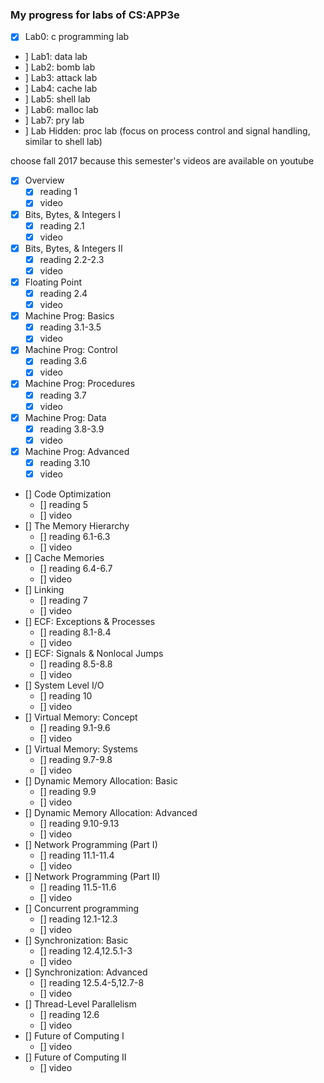 ### My progress for labs of CS:APP3e

- [x] Lab0: c programming lab
- ] Lab1: data lab
- ] Lab2: bomb lab
- ] Lab3: attack lab
- ] Lab4: cache lab
- ] Lab5: shell lab
- ] Lab6: malloc lab
- ] Lab7: pry lab
- ] Lab Hidden: proc lab (focus on process control and signal handling, similar to shell lab)


choose fall 2017 because this semester's videos are available on youtube

- [x] Overview
  - [x] reading 1
  - [x] video
- [x] Bits, Bytes, & Integers I
  - [x] reading 2.1
  - [x] video
- [x] Bits, Bytes, & Integers II
  - [x] reading 2.2-2.3
  - [x] video
- [x] Floating Point
  - [x] reading 2.4
  - [x] video
- [x] Machine Prog: Basics
  - [x] reading 3.1-3.5
  - [x] video
- [x] Machine Prog: Control
  - [x] reading 3.6
  - [x] video
- [x] Machine Prog: Procedures
  - [x] reading 3.7
  - [x] video
- [x] Machine Prog: Data
  - [x] reading 3.8-3.9
  - [x] video
- [x] Machine Prog: Advanced
  - [x] reading 3.10
  - [x] video
- [] Code Optimization
  - [] reading 5
  - [] video
- [] The Memory Hierarchy
  - [] reading 6.1-6.3
  - [] video
- [] Cache Memories
  - [] reading 6.4-6.7
  - [] video
- [] Linking
  - [] reading 7
  - [] video
- [] ECF: Exceptions & Processes
  - [] reading 8.1-8.4
  - [] video
- [] ECF: Signals & Nonlocal Jumps
  - [] reading 8.5-8.8
  - [] video
- [] System Level I/O
  - [] reading 10
  - [] video
- [] Virtual Memory: Concept
  - [] reading 9.1-9.6
  - [] video
- [] Virtual Memory: Systems
  - [] reading 9.7-9.8
  - [] video
- [] Dynamic Memory Allocation: Basic
  - [] reading 9.9
  - [] video
- [] Dynamic Memory Allocation: Advanced
  - [] reading 9.10-9.13
  - [] video
- [] Network Programming (Part I)
  - [] reading 11.1-11.4
  - [] video
- [] Network Programming (Part II)
  - [] reading 11.5-11.6
  - [] video
- [] Concurrent programming
  - [] reading 12.1-12.3
  - [] video
- [] Synchronization: Basic
  - [] reading 12.4,12.5.1-3
  - [] video
- [] Synchronization: Advanced
  - [] reading 12.5.4-5,12.7-8
  - [] video
- [] Thread-Level Parallelism
  - [] reading 12.6
  - [] video
- [] Future of Computing I
  - [] video
- [] Future of Computing II
  - [] video

